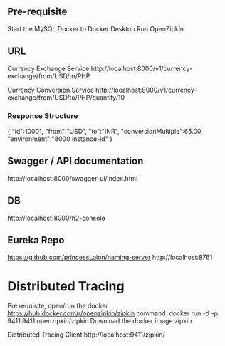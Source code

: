 ## Pre-requisite
Start the MySQL Docker to Docker Desktop
Run OpenZipkin

## URL
Currency Exchange Service
http://localhost:8000/v1/currency-exchange/from/USD/to/PHP

Currency Conversion Service
http://localhost:8000/v1/currency-exchange/from/USD/to/PHP/quantity/10

### Response Structure
{
    "id":10001,
    "from":"USD",
    "to":"INR",
    "conversionMultiple":65.00,
    "environment":"8000 instance-id"
}

## Swagger / API documentation
http://localhost:8000/swagger-ui/index.html

## DB
http://localhost:8000/h2-console

## Eureka Repo
https://github.com/princessLaion/naming-server
http://localhost:8761

# Distributed Tracing
Pre requisite, open/run the docker
https://hub.docker.com/r/openzipkin/zipkin
command: docker run -d -p 9411:9411 openzipkin/zipkin
Download the docker image zipkin

Distributed Tracing Client
http://localhost:9411/zipkin/






